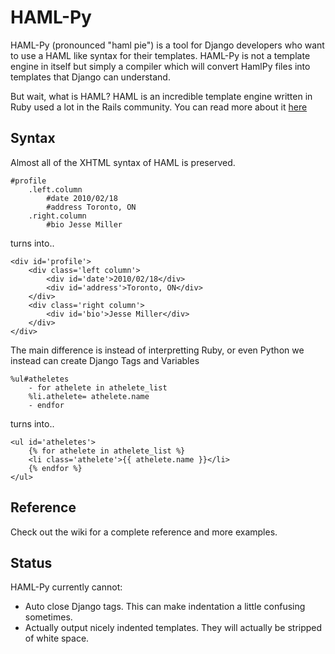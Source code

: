 # HAML-Py

HAML-Py (pronounced "haml pie") is a tool for Django developers who want to use a HAML like syntax for their templates.
HAML-Py is not a template engine in itself but simply a compiler which will convert HamlPy files into templates that Django can understand.


But wait, what is HAML?  HAML is an incredible template engine written in Ruby used a lot in the Rails community.  You can read more about it [here](http://www.haml-lang.com "HAML Home")

## Syntax

Almost all of the XHTML syntax of HAML is preserved.  

	#profile
		.left.column
			#date 2010/02/18
			#address Toronto, ON
		.right.column
			#bio Jesse Miller
			
turns into..

	<div id='profile'>
		<div class='left column'>
			<div id='date'>2010/02/18</div>
			<div id='address'>Toronto, ON</div>
		</div>
		<div class='right column'>
			<div id='bio'>Jesse Miller</div>
		</div>
	</div>
	

The main difference is instead of interpretting Ruby, or even Python we instead can create Django Tags and Variables

	%ul#atheletes
		- for athelete in athelete_list
		%li.athelete= athelete.name
		- endfor

turns into..

	<ul id='atheletes'>
		{% for athelete in athelete_list %}
		<li class='athelete'>{{ athelete.name }}</li>
		{% endfor %}
	</ul>
	
## Reference

Check out the wiki for a complete reference and more examples.

## Status

HAML-Py currently cannot:

- Auto close Django tags.  This can make indentation a little confusing sometimes.
- Actually output nicely indented templates.  They will actually be stripped of white space.

